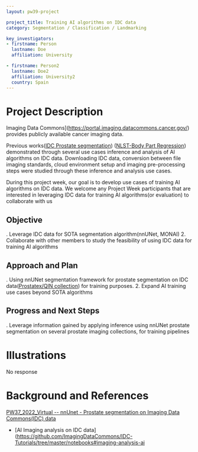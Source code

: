 ```yaml
---
layout: pw39-project

project_title: Training AI algorithms on IDC data
category: Segmentation / Classification / Landmarking

key_investigators:
- firstname: Person
  lastname: Doe
  affiliation: University

- firstname: Person2
  lastname: Doe2
  affiliation: University2
  country: Spain
---
```


# Project Description

<!-- Add a short paragraph describing the project. -->

Imaging Data Commons](https://portal.imaging.datacommons.cancer.gov/) provides publicly available cancer imaging data.

Previous works([IDC Prostate segmentation](https://github.com/ImagingDataCommons/idc-prostate-mri-analysis)) ([NLST-Body Part Regression](https://github.com/ImagingDataCommons/IDC-Tutorials/blob/master/notebooks/body_part_regression_with_structured_reports.ipynb)) demonstrated through several use cases inference and analysis of AI algorithms on IDC data.
Downloading IDC data, conversion between file imaging standards, cloud environment setup and imaging pre-processing steps were studied through these inference and analysis use cases.

During this project week, our goal is to develop use cases of training AI algorithms on IDC data. We welcome any Project Week participants that are interested in leveraging IDC data for training AI algorithms(or evaluation) to collaborate with us

## Objective

<!-- Describe here WHAT you would like to achieve (what you will have as end result). -->

.  Leverage IDC data for SOTA segmentation algorithm(nnUNet, MONAI)
2.  Collaborate with other members to study the feasibility of using IDC data for training AI algorithms

## Approach and Plan

<!-- Describe here HOW you would like to achieve the objectives stated above. -->

.  Using nnUNet segmentation framework for prostate segmentation on IDC data([Prostatex/QIN collection](https://portal.imaging.datacommons.cancer.gov/explore/filters/?collection_id=Community\&collection_id=QIN\&collection_id=prostate_mri_us_biopsy\&collection_id=prostatex\&collection_id=qin_prostate_repeatability)) for training purposes.
2.  Expand AI training use cases beyond SOTA algorithms

## Progress and Next Steps

<!-- Update this section as you make progress, describing of what you have ACTUALLY DONE.
     If there are specific steps that you could not complete then you can describe them here, too. -->

.  Leverage information gained by applying inference using nnUNet prostate segmentation on several prostate imaging collections, for training pipelines

# Illustrations

<!-- Add pictures and links to videos that demonstrate what has been accomplished. -->

No response

# Background and References

<!-- If you developed any software, include link to the source code repository.
     If possible, also add links to sample data, and to any relevant publications. -->

   [PW37_2022_Virtual -- nnUnet - Prostate segmentation on Imaging Data Commons(IDC) data](https://github.com/NA-MIC/ProjectWeek/tree/master/PW37_2022_Virtual/Projects/IDCProstateSegmentation)
*   [AI Imaging analysis on IDC data](https://github.com/ImagingDataCommons/IDC-Tutorials/tree/master/notebooks#imaging-analysis-ai
